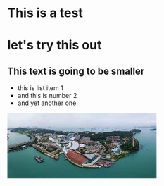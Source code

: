 # This is a test

# let's try this out

## This text is going to be smaller

* this is list item 1
* and this is number 2
* and yet another one

![](images.jpg)
